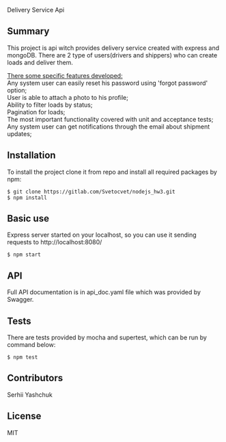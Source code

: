 Delivery Service Api

## Summary

This project is api witch provides delivery service created with express and mongoDB. There are 2 type of users(drivers and shippers) who can create loads and deliver them.

<ins>There some specific features developed:</ins><br />
Any system user can easily reset his password using 'forgot password' option;<br />
User is able to attach a photo to his profile;<br />
Ability to filter loads by status;<br />
Pagination for loads;<br />
The most important functionality covered with unit and acceptance tests;<br />
Any system user can get notifications through the email about shipment updates;<br />


## Installation
To install the project clone it from repo and install all required packages by npm:
```
$ git clone https://gitlab.com/Svetocvet/nodejs_hw3.git
$ npm install
```

## Basic use
Express server started on your localhost, so you can use it sending requests to http://localhost:8080/
```
$ npm start
```

## API 
Full API documentation is in api_doc.yaml file which was provided by Swagger.  

## Tests
There are tests provided by mocha and supertest, which can be run by command below: 
```
$ npm test
```

## Contributors
Serhii Yashchuk

## License
MIT
